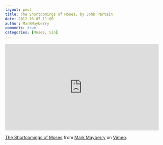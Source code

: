 ```yaml
---
layout: post
title: The Shortcomings of Moses, by John Partain
date: 2012-10-07 11:00
author: MarkMayberry
comments: true
categories: [Moses, Sin]
---
```

<iframe src="http://player.vimeo.com/video/52105948?badge=0" width="500" height="282" frameborder="0" webkitAllowFullScreen mozallowfullscreen allowFullScreen></iframe> <p><a href="http://vimeo.com/52105948">The Shortcomings of Moses</a> from <a href="http://vimeo.com/user12881872">Mark Mayberry</a> on <a href="http://vimeo.com">Vimeo</a>.</p>
